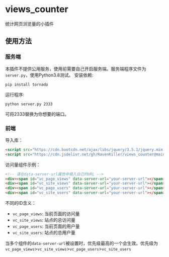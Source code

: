 # views_counter
统计网页浏览量的小插件

## 使用方法
### 服务端
本插件不提供公用服务，使用前需要自己开启服务端。服务端程序文件为`server.py`，使用Python3.8测试。
安装依赖:
```shell
pip install tornado
```
运行程序:
```shell
python server.py 2333
```
可将2333替换为你想要的端口。
### 前端
导入库：
```html
<script src="https://cdn.bootcdn.net/ajax/libs/jquery/3.5.1/jquery.min.js"></script>
<script src="https://cdn.jsdelivr.net/gh/RavenKiller/views_counter@main/views_counter.js"></script>


```
访问量组件示例：
```html
<!-- 请在data-server-url属性中填入自己的URL -->
<div><span id="vc_page_views" data-server-url="your-server-url"></span> page views</div>
<div><span id="vc_site_views" data-server-url="your-server-url"></span> site views</div>
<div><span id="vc_page_users" data-server-url="your-server-url"></span> page users</div>
<div><span id="vc_site_users" data-server-url="your-server-url"></span> site users</div>
```
不同的ID含义：
+ `vc_page_views`: 当前页面的访问量
+ `vc_site_views`: 站点的总访问量
+ `vc_page_users`: 当前页面的用户量
+ `vc_site_users`: 站点的总用户量

当多个组件的`data-server-url`被设置时，优先级最高的一个会生效。优先级为`vc_page_views`>`vc_site_views`>`vc_page_users`>`vc_site_users`
